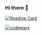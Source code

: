 ### Hi there 👋

[![Readme Card](https://github-readme-stats.vercel.app/api/pin/?username=AndreNazar&repo=coLimg)](https://github.com/AndreNazar/coLimg)

[![codewars](https://www.codewars.com/users/andrnaz/badges/large)](https://www.codewars.com/users/andrnaz)

<!--
**AndreNazar/AndreNazar** is a ✨ _special_ ✨ repository because its `README.md` (this file) appears on your GitHub profile.

Here are some ideas to get you started:

- 🔭 I’m currently working on ...
- 🌱 I’m currently learning ...
- 👯 I’m looking to collaborate on ...
- 🤔 I’m looking for help with ...
- 💬 Ask me about ...
- 📫 How to reach me: ...
- 😄 Pronouns: ...
- ⚡ Fun fact: ...
-->
